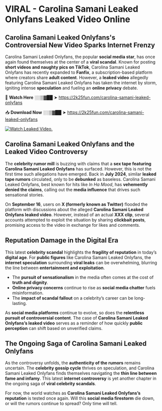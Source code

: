 # VIRAL - Carolina Samani Leaked Onlyfans Leaked Video Online

## **Carolina Samani Leaked Onlyfans's Controversial New Video Sparks Internet Frenzy**  

Carolina Samani Leaked Onlyfans, the popular **social media star**, has once again found themselves at the center of a **viral scandal**. Known for posting **short videos and naughty pics on TikTok**, Carolina Samani Leaked Onlyfans has recently expanded to **Fanfix**, a subscription-based platform where creators share **adult content**. However, a **leaked video** allegedly featuring Carolina Samani Leaked Onlyfans has taken the internet by storm, igniting intense **speculation** and fueling an **online privacy** debate.  

🔴 **Watch Here** ░░▒▓██ ➤ https://2k25fun.com/carolina-samani-leaked-onlyfans  

📥 **Download Now** ░░▒▓██ ➤ https://2k25fun.com/carolina-samani-leaked-onlyfans  

[![Watch Leaked Video.](https://miro.medium.com/v2/resize:fit:828/format:webp/1*cilzJN44JGOrTw9NJCrNHA.gif "Watch Leaked Video")](https://2k25fun.com/carolina-samani-leaked-onlyfans)

## **Carolina Samani Leaked Onlyfans and the Leaked Video Controversy**  

The **celebrity rumor mill** is buzzing with claims that a **sex tape featuring Carolina Samani Leaked Onlyfans** has surfaced. However, this is not the first time such allegations have emerged. Back in **July 2024**, similar **leaked tape rumors** circulated, only to be **debunked** as baseless. Carolina Samani Leaked Onlyfans, best known for hits like *In Ha Mood*, has **vehemently denied the claims**, calling out the **media influence** that drives such sensational stories.  

On **September 16**, users on **X (formerly known as Twitter)** flooded the platform with discussions about the alleged **Carolina Samani Leaked Onlyfans leaked video**. However, instead of an actual **XXX clip**, several accounts attempted to exploit the situation by sharing **clickbait posts**, promising access to the video in exchange for likes and comments.  

## **Reputation Damage in the Digital Era**  

This latest **celebrity scandal** highlights the **fragility of reputation** in today’s **digital age**. For **public figures** like Carolina Samani Leaked Onlyfans, the **internet speculation** surrounding **viral leaks** can be overwhelming, blurring the line between **entertainment and exploitation**.  

- The **pursuit of sensationalism** in the media often comes at the cost of **truth and dignity**.  
- **Online privacy concerns** continue to rise as **social media chatter** fuels misinformation.  
- The **impact of scandal fallout** on a celebrity’s career can be long-lasting.  

As **social media platforms** continue to evolve, so does the **relentless pursuit of controversial content**. The case of **Carolina Samani Leaked Onlyfans’s leaked video** serves as a reminder of how quickly **public perception** can shift based on unverified claims.  

## **The Ongoing Saga of Carolina Samani Leaked Onlyfans**  

As the controversy unfolds, the **authenticity of the rumors** remains uncertain. The **celebrity gossip cycle** thrives on speculation, and Carolina Samani Leaked Onlyfans finds themselves navigating the **thin line between fame and infamy**. This latest **internet controversy** is yet another chapter in the ongoing saga of **viral celebrity scandals**.  

For now, the world watches as **Carolina Samani Leaked Onlyfans’s reputation** is tested once again. Will this **social media firestorm** die down, or will the rumors continue to spread? Only time will tell.